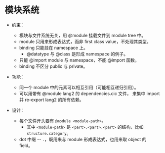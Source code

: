 # 模块系统

- 约束：
  - 模块与文件系统无关，用 @module 挂载文件到 module tree 中。
  - module 只用来形成表达式，而非 first class value，不处理其类型。
  - binding 只能挂在 namespace 上。
    - @datatype 与 @class 是形成 namespace 的例子。
  - 只能 @import module 与 namespace，不能 @import 函数。
  - binding 不区分 public 与 private。

- 功能：
  - 同一个 module 中的元素可以相互引用（可能相互递归引用）。
  - 可以用带有 @module lang2 的 dependencies.cic 文件，
    来集中 import 并 re-export lang2 的所有依赖。

- 设计：
  - 每个文件开头要有 `@module <module-path>`。
    - 其中 `<module-path>` 是 `<part>.<part>.<part>` 的结构，比如 `structure.category`。
  - dot 中缀 -- `.`，既用来与 module 形成表达式，也用来取 object 的 field。
